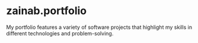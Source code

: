 # zainab.portfolio

My portfolio features a variety of software projects that highlight my skills in different technologies and problem-solving.
